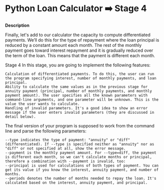 # Python Loan Calculator :arrow_right: Stage 4

**Description**

Finally, let's add to our calculator the capacity to compute differentiated payments. We’ll do this for the type of repayment where the loan principal is reduced by a constant amount each month. The rest of the monthly payment goes toward interest repayment and it is gradually reduced over the term of the loan. This means that the payment is different each month.

Stage 4 In this stage, you are going to implement the following features:

```code
Calculation of differentiated payments. To do this, the user can run the program specifying interest, number of monthly payments, and loan principal.
Ability to calculate the same values as in the previous stage for annuity payment (principal, number of monthly payments, and monthly payment amount). The user specifies all the known parameters with command-line arguments, and one parameter will be unknown. This is the value the user wants to calculate.
Handling of invalid parameters. It's a good idea to show an error message if the user enters invalid parameters (they are discussed in detail below).
```

The final version of your program is supposed to work from the command line and parse the following parameters:

```code
--type indicates the type of payment: "annuity" or "diff" (differentiated). If --type is specified neither as "annuity" nor as "diff" or not specified at all, show the error message. 
--payment is the monthly payment amount. For --type=diff, the payment is different each month, so we can't calculate months or principal, therefore a combination with --payment is invalid, too: 
--principal is used for calculations of both types of payment. You can get its value if you know the interest, annuity payment, and number of months.
--periods denotes the number of months needed to repay the loan. It's calculated based on the interest, annuity payment, and principal.
```

